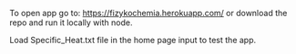 To open app go to: https://fizykochemia.herokuapp.com/ or download the repo and run it locally with node.

Load Specific_Heat.txt file in the home page input to test the app.
